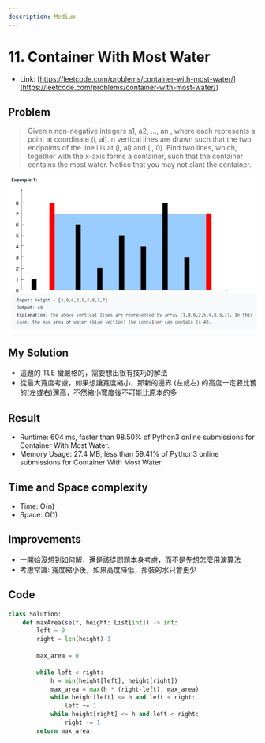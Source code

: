 ```yaml
---
description: Medium
---
```


# 11. Container With Most Water

* Link: [https://leetcode.com/problems/container-with-most-water/](https://leetcode.com/problems/container-with-most-water/)

## Problem

>Given n non-negative integers a1, a2, ..., an , where each represents a point at coordinate (i, ai). n vertical lines are drawn such that the two endpoints of the line i is at (i, ai) and (i, 0). Find two lines, which, together with the x-axis forms a container, such that the container contains the most water.
> Notice that you may not slant the container.

![](2021-06-19-01-13-38.png)

## My Solution

- 這題的 TLE 蠻嚴格的，需要想出很有技巧的解法
- 從最大寬度考慮，如果想讓寬度縮小，那新的邊界 (左或右) 的高度一定要比舊的(左或右)還高，不然縮小寬度後不可能比原本的多

## Result

- Runtime: 604 ms, faster than 98.50% of Python3 online submissions for Container With Most Water.
- Memory Usage: 27.4 MB, less than 59.41% of Python3 online submissions for Container With Most Water.

## Time and Space complexity

- Time: O(n)
- Space: O(1)

## Improvements

- 一開始沒想到如何解，還是該從問題本身考慮，而不是先想怎麼用演算法
- 考慮常識: 寬度縮小後，如果高度降低，那裝的水只會更少

## Code

```python
class Solution:
    def maxArea(self, height: List[int]) -> int:
        left = 0
        right = len(height)-1
        
        max_area = 0
        
        while left < right:
            h = min(height[left], height[right])
            max_area = max(h * (right-left), max_area)
            while height[left] <= h and left < right:
                left += 1
            while height[right] <= h and left < right:
                right -= 1
        return max_area
```